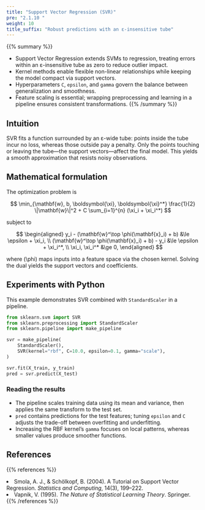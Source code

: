 ```yaml
---
title: "Support Vector Regression (SVR)"
pre: "2.1.10 "
weight: 10
title_suffix: "Robust predictions with an ε-insensitive tube"
---
```


{{% summary %}}
- Support Vector Regression extends SVMs to regression, treating errors within an ε-insensitive tube as zero to reduce outlier impact.
- Kernel methods enable flexible non-linear relationships while keeping the model compact via support vectors.
- Hyperparameters `C`, `epsilon`, and `gamma` govern the balance between generalization and smoothness.
- Feature scaling is essential; wrapping preprocessing and learning in a pipeline ensures consistent transformations.
{{% /summary %}}

## Intuition
SVR fits a function surrounded by an ε-wide tube: points inside the tube incur no loss, whereas those outside pay a penalty. Only the points touching or leaving the tube—the support vectors—affect the final model. This yields a smooth approximation that resists noisy observations.

## Mathematical formulation
The optimization problem is

$$
\min_{\mathbf{w}, b, \boldsymbol{\xi}, \boldsymbol{\xi}^*} \frac{1}{2} \|\mathbf{w}\|^2 + C \sum_{i=1}^{n} (\xi_i + \xi_i^*)
$$

subject to

$$
\begin{aligned}
y_i - (\mathbf{w}^\top \phi(\mathbf{x}_i) + b) &\le \epsilon + \xi_i, \\
(\mathbf{w}^\top \phi(\mathbf{x}_i) + b) - y_i &\le \epsilon + \xi_i^*, \\
\xi_i, \xi_i^* &\ge 0,
\end{aligned}
$$

where \(\phi\) maps inputs into a feature space via the chosen kernel. Solving the dual yields the support vectors and coefficients.

## Experiments with Python
This example demonstrates SVR combined with `StandardScaler` in a pipeline.

```python
from sklearn.svm import SVR
from sklearn.preprocessing import StandardScaler
from sklearn.pipeline import make_pipeline

svr = make_pipeline(
    StandardScaler(),
    SVR(kernel="rbf", C=10.0, epsilon=0.1, gamma="scale"),
)

svr.fit(X_train, y_train)
pred = svr.predict(X_test)
```

### Reading the results
- The pipeline scales training data using its mean and variance, then applies the same transform to the test set.
- `pred` contains predictions for the test features; tuning `epsilon` and `C` adjusts the trade-off between overfitting and underfitting.
- Increasing the RBF kernel’s `gamma` focuses on local patterns, whereas smaller values produce smoother functions.

## References
{{% references %}}
<li>Smola, A. J., &amp; Schölkopf, B. (2004). A Tutorial on Support Vector Regression. <i>Statistics and Computing</i>, 14(3), 199–222.</li>
<li>Vapnik, V. (1995). <i>The Nature of Statistical Learning Theory</i>. Springer.</li>
{{% /references %}}
